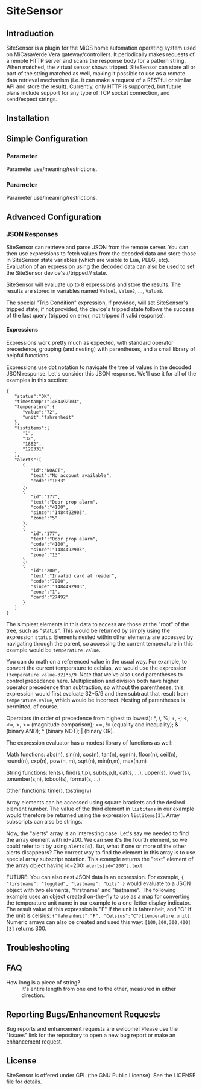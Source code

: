 SiteSensor
=============

## Introduction ##

SiteSensor is a plugin for the MiOS home automation operating system used on MiCasaVerde Vera gateway/controllers.
It periodically makes requests of a remote HTTP server and scans the response body for a pattern string. When matched,
the virtual sensor shows tripped. SiteSensor can store all or part of the string matched as well, making it possible
to use as a remote data retrieval mechanism (i.e. it can make a request of a RESTful or similar API and store the
result).
Currently, only HTTP is supported, but future plans include support for any type of
TCP socket connection, and send/expect strings.

## Installation ##

## Simple Configuration ##

### Parameter ###

Parameter use/meaning/restrictions.

### Parameter ###

Parameter use/meaning/restrictions.

## Advanced Configuration ##

### JSON Responses ###

SiteSensor can retrieve and parse JSON from the remote server. You can then use expressions to fetch values from the
decoded data and store those in SiteSensor state variables (which are visible to Lua, PLEG, etc). Evaluation of an
expression using the decoded data can also be used to set the SiteSensor device's //tripped// state.

SiteSensor will evaluate up to 8 expressions and store the results. The results are stored in variables named `Value1`,
`Value2`, ..., `Value8`. 

The special "Trip Condition" expression, if provided, will set SiteSensor's tripped state; if 
not provided, the device's tripped state follows the success of the last query (tripped on error, not tripped if valid
response). 

#### Expressions ####

Expressions work pretty much as expected, with standard operator precedence, grouping (and nesting) with parentheses, 
and a small library of helpful functions. 

Expressions use dot notation to navigate the tree of values in the decoded JSON response. Let's consider this JSON response. We'll use it for all of the examples in this section:

```
{  
   "status":"OK",
   "timestamp":"1484492903",
   "temperature":{  
      "value":"72",
      "unit":"fahrenheit"
   },
   "listitems":[  
      "1",
      "32",
      "1882",
      "128331"
   ],
   "alerts":[  
      {  
         "id":"NOACT",
         "text":"No account available",
         "code":"1033"
      },
      {  
         "id":"177",
         "text":"Door prop alarm",
         "code":"4100",
         "since":"1484492903",
         "zone":"5"
      },
      {  
         "id":"177",
         "text":"Door prop alarm",
         "code":"4100",
         "since":"1484492903",
         "zone":"13"
      },
      {  
         "id":"200",
         "text":"Invalid card at reader",
         "code":"7000",
         "since":"1484492903",
         "zone":"1",
         "card":"27492"
      }
   ]
}
```

The simplest elements in this data to access are those at the "root" of the tree, such as "status". This would be returned by simply
using the expression `status`. Elements nested within other elements are accessed by navigating through the parent, so accessing
the current temperature in this example would be `temperature.value`.

You can do math on a referenced value in the usual way. For example, to convert the current temperature to celsius, we would
use the expression `(temperature.value-32)*5/9`. Note that we've also used parentheses to control precedence here. Multiplication
and division both have higher operator precedence than subtraction, so without the parentheses, this expression would first evaluate
32*5/9 and then subtract that result from `temperature.value`, which would be incorrect. Nesting of parentheses is permitted, of course.

Operators (in order of precedence from highest to lowest): *, /, %; +, -; <, <=, >, >= (magnitude comparison); ==, != (equality and inequality); & (binary AND); ^ (binary NOT); | (binary OR).

The expression evaluator has a modest library of functions as well:

Math functions: abs(n), sin(n), cos(n), tan(n), sgn(n), floor(n), ceil(n), round(n), exp(n), pow(n, m), sqrt(n), min(n,m), max(n,m)

String functions: len(s), find(s,t,p), sub(s,p,l), cat(s, ...), upper(s), lower(s), tonumber(s,n), tobool(s), format(s, ...)

Other functions: time(), tostring(v)

Array elements can be accessed using square brackets and the desired element number. The value of the third element in `listitems` 
in our example would therefore be returned using the expression `listitems[3]`. Array subscripts can also be strings.

Now, the "alerts" array is an interesting case. Let's say we needed to find the array element with id=200. We can see it's
the fourth element, so we could refer to it by using `alerts[4]`. But, what if one or more of the other alerts disappears? The correct way
to find the element in this array is to use special array subscript notation. This example returns the "text" element of the array object
having id=200: `alerts[id="200"].text`

FUTURE: You can also nest JSON data in an expression. For example, `{ "firstname": "toggled", "lastname": "bits" }` would evaluate to a JSON
object with two elements, "firstname" and "lastname". The following example uses an object created on-the-fly to use as a map for converting
the temperature unit name in our example to a one-letter display indicator. The result value of this expression is "F" if the unit is fahrenheit,
and "C" if the unit is celsius: `{"fahrenheit":"F", "Celsius":"C"}[temperature.unit]`. Numeric arrays can also be created and used this way: 
`[100,200,300,400][3]` returns 300.

## Troubleshooting ##

## FAQ ##

<dl>
    <dt>How long is a piece of string?</dt>
    <dd>It's entire length from one end to the other, measured in either direction.</dd>
</dl>        

## Reporting Bugs/Enhancement Requests ##

Bug reports and enhancement requests are welcome! Please use the "Issues" link for the repository to open a new bug report or make an enhancement request.

## License ##

SiteSensor is offered under GPL (the GNU Public License). See the LICENSE file for details.
